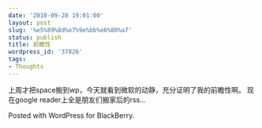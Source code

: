 ```yaml
---
date: '2010-09-28 19:01:00'
layout: post
slug: '%e5%89%8d%e7%9e%bb%e6%80%a7'
status: publish
title: 前瞻性
wordpress_id: '37826'
tags:
- Thoughts
---
```


上周才把space搬到wp，今天就看到微软的动静，充分证明了我的前瞻性啊。
现在google reader上全是朋友们搬家后的rss... 

Posted with WordPress for BlackBerry.

